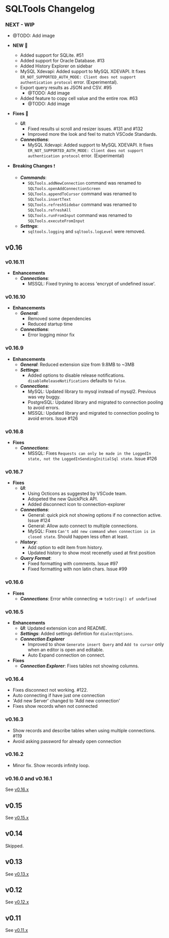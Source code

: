 # SQLTools Changelog

### NEXT - WIP

- @TODO: Add image

- **NEW** :tada:
  - Added support for SQLite. #51
  - Added support for Oracle Database. #13
  - Added History Explorer on sidebar
  - MySQL Xdevapi: Added support to MySQL XDEVAPI. It fixes `ER_NOT_SUPPORTED_AUTH_MODE: Client does not support authentication protocol` error. (Experimental).
  - Export query results as JSON and CSV. #95
    - @TODO: Add image
  - Added feature to copy cell value and the entire row. #63
    - @TODO: Add image

- **Fixes** :wrench:
  - ***UI***:
    - Fixed results ui scroll and resizer issues. #131 and #132
    - Improved more the look and feel to match VSCode Standards.
  - ***Connections***:
    - MySQL Xdevapi: Added support to MySQL XDEVAPI. It fixes `ER_NOT_SUPPORTED_AUTH_MODE: Client does not support authentication protocol` error. (Experimental)

- **Breaking Changes** :exclamation:
  - ***Commands***:
    - `SQLTools.addNewConnection` command was renamed to `SQLTools.openAddConnectionScreen`
    - `SQLTools.appendToCursor` command was renamed to `SQLTools.insertText`
    - `SQLTools.refreshSidebar` command was renamed to `SQLTools.refreshAll`
    - `SQLTools.runFromInput` command was renamed to `SQLTools.executeFromInput`
  - ***Settngs***:
    - `sqltools.logging` and `sqltools.logLevel` were removed.

## v0.16

### v0.16.11
- **Enhancements**
  - ***Connections***:
    - MSSQL: Fixed tryning to access 'encrypt of undefined issue'.

### v0.16.10
- **Enhancements**
  - ***General***:
    - Removed some dependencies
    - Reduced startup time
  - ***Connections***:
    - Error logging minor fix

### v0.16.9
- **Enhancements**
  - ***General***: Reduced extension size from 9.8MB to ~3MB
  - ***Settings***:
    - Added options to disable release notifications. `disableReleaseNotifications` defaults to `false`.
  - ***Connections***:
    - MySQL: Updated library to mysql instead of mysql2. Previous was vey buggy.
    - PostgreSQL: Updated library and migrated to connection pooling to avoid errors.
    - MSSQL: Updated library and migrated to connection pooling to avoid errors. Issue #126

### v0.16.8
- **Fixes**
  - ***Connections***:
    - MSSQL: Fixes `Requests can only be made in the LoggedIn state, not the LoggedInSendingInitialSql state`. Issue #126

### v0.16.7
- **Fixes**
  - ***UI***:
    - Using Octicons as suggested by VSCode team.
    - Adopeted the new QuickPick API.
    - Added disconnect icon to connection-explorer
  - ***Connections***:
    - General: quick pick not showing options if no connection active. Issue #124
    - General: Allow auto connect to multiple connections.
    - MySQL: Fixes `Can't add new command when connection is in closed state`. Should happen less often at least.
  - ***History***:
    - Add option to edit item from history.
    - Updated history to show most recenetly used at first position
  - ***Query Format***:
    - Fixed formatting with comments. Issue #97
    - Fixed formatting with non latin chars. Issue #99

### v0.16.6
- **Fixes**
  - ***Connections***: Error while connecting => `toString() of undefined`

### v0.16.5

- **Enhancements**
  - ***UI***: Updated extension icon and README.
  - ***Settings***: Added settings defintion for `dialectOptions`.
  - ***Connection Explorer***
    - Improved to show  `Generate insert Query` and `Add to cursor` only when an editor is open and editable.
    - Auto Expand connection on connect.
- **Fixes**
  - ***Connection Explorer***: Fixes tables not showing columns.

### v0.16.4

- Fixes disconnect not working. #122.
- Auto connecting if have just one connection
- 'Add new Server' changed to 'Add new connection'
- Fixes show records when not connected

### v0.16.3

- Show records and describe tables when using multiple connections. #119
- Avoid asking password for already open connection

### v0.16.2

- Minor fix. Show records infinity loop.

### v0.16.0 and v0.16.1

See [v0.16.x](https://github.com/mtxr/vscode-sqltools/blob/master/static/release-notes/v0.16.x.md)

## v0.15

See [v0.15.x](https://github.com/mtxr/vscode-sqltools/blob/master/static/release-notes/v0.15.x.md)

## v0.14

Skipped.

## v0.13

See [v0.13.x](https://github.com/mtxr/vscode-sqltools/blob/master/static/release-notes/v0.13.x.md)

## v0.12

See [v0.12.x](https://github.com/mtxr/vscode-sqltools/blob/master/static/release-notes/v0.12.x.md)

## v0.11

See [v0.11.x](https://github.com/mtxr/vscode-sqltools/blob/master/static/release-notes/v0.11.x.md)